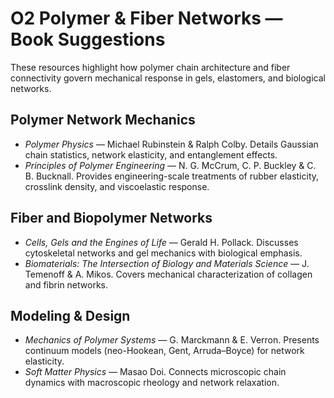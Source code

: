 # O2 Polymer & Fiber Networks — Book Suggestions

These resources highlight how polymer chain architecture and fiber connectivity govern mechanical response in gels, elastomers, and biological networks.

## Polymer Network Mechanics
- *Polymer Physics* — Michael Rubinstein & Ralph Colby. Details Gaussian chain statistics, network elasticity, and entanglement effects.
- *Principles of Polymer Engineering* — N. G. McCrum, C. P. Buckley & C. B. Bucknall. Provides engineering-scale treatments of rubber elasticity, crosslink density, and viscoelastic response.

## Fiber and Biopolymer Networks
- *Cells, Gels and the Engines of Life* — Gerald H. Pollack. Discusses cytoskeletal networks and gel mechanics with biological emphasis.
- *Biomaterials: The Intersection of Biology and Materials Science* — J. Temenoff & A. Mikos. Covers mechanical characterization of collagen and fibrin networks.

## Modeling & Design
- *Mechanics of Polymer Systems* — G. Marckmann & E. Verron. Presents continuum models (neo-Hookean, Gent, Arruda–Boyce) for network elasticity.
- *Soft Matter Physics* — Masao Doi. Connects microscopic chain dynamics with macroscopic rheology and network relaxation.
